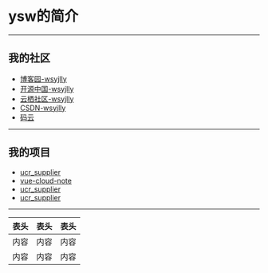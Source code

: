 # ysw的简介
---------
## 我的社区
- [博客园-wsyjlly](https://www.cnblogs.com/wsyjlly "wsyjlly")
- [开源中国-wsyjlly](https://my.oschina.net/wsyjlly "wsyjlly")
- [云栖社区-wsyjlly](https://yq.aliyun.com/u/wsyjlly "wsyjlly")
- [CSDN-wsyjlly](https://blog.csdn.net/qq_39743981 "wsyjlly")
- [码云](https://gitee.com/wsyjlly "wsyjlly")
---------
## 我的项目
- [ucr_supplier](wsyjlly.github.io/ucr_supplier/login.html)
- [vue-cloud-note](wsyjlly.github.io/vue-cloud-note/dist/index.html)
- [ucr_supplier](wsyjlly.github.io/ucr_supplier/index.html)
- [ucr_supplier](wsyjlly.github.io/ucr_supplier/index.html)

---------

表头|表头|表头
---|:--:|---:
内容|内容|内容
内容|内容|内容
